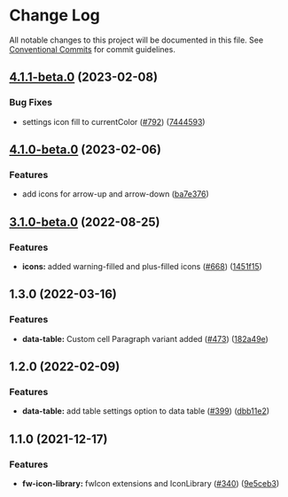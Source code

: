 # Change Log

All notable changes to this project will be documented in this file.
See [Conventional Commits](https://conventionalcommits.org) for commit guidelines.

## [4.1.1-beta.0](https://github.com/freshworks/crayons/compare/@freshworks/crayons-icon@4.1.0...@freshworks/crayons-icon@4.1.1-beta.0) (2023-02-08)


### Bug Fixes

* settings icon fill to currentColor ([#792](https://github.com/freshworks/crayons/issues/792)) ([7444593](https://github.com/freshworks/crayons/commit/744459370c77365188170c8ec6fc820b45affbbc))





## [4.1.0-beta.0](https://github.com/freshworks/crayons/compare/@freshworks/crayons-icon@4.0.1-beta.0...@freshworks/crayons-icon@4.1.0-beta.0) (2023-02-06)

### Features

- add icons for arrow-up and arrow-down ([ba7e376](https://github.com/freshworks/crayons/commit/ba7e376bb25f3c5aef04126f1efdce9693b9b3c4))

## [3.1.0-beta.0](https://github.com/freshworks/crayons/compare/@freshworks/crayons-icon@3.0.6...@freshworks/crayons-icon@3.1.0-beta.0) (2022-08-25)

### Features

- **icons:** added warning-filled and plus-filled icons ([#668](https://github.com/freshworks/crayons/issues/668)) ([1451f15](https://github.com/freshworks/crayons/commit/1451f15b20173db42f38ef37f59a642468cc8758))

## 1.3.0 (2022-03-16)

### Features

- **data-table:** Custom cell Paragraph variant added ([#473](https://github.com/freshworks/crayons/issues/473)) ([182a49e](https://github.com/freshworks/crayons/commit/182a49ef09db783fa48ddbca02e0070e0da5c987))

## 1.2.0 (2022-02-09)

### Features

- **data-table:** add table settings option to data table ([#399](https://github.com/freshworks/crayons/issues/399)) ([dbb11e2](https://github.com/freshworks/crayons/commit/dbb11e2dd974e75e2be4a961dbb379a32a80917a))

## 1.1.0 (2021-12-17)

### Features

- **fw-icon-library:** fwIcon extensions and IconLibrary ([#340](https://github.com/freshworks/crayons/issues/340)) ([9e5ceb3](https://github.com/freshworks/crayons/commit/9e5ceb314095423a1c6788c911812b2f52f7a926))
